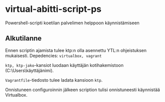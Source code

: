 # virtual-abitti-script-ps
Powershell-scripti koetilan palvelimen helppoon käynnistämiseen

## Alkutilanne

Ennen scriptin ajamista tulee ktp:n olla asennettu YTL:n ohjeistuksen mukaisesti. Depedencies: `virtualbox, vagrant`

`ktp, ktp-jako`-kansiot luodaan käyttäjän kotihakemistoon (C:\Users\käyttäjänimi).

`Vagrantfile`-tiedosto tulee ladata kansioon `ktp`.

Onnistuneen configuroinnin jälkeen scription tulisi onnistuneesti käynnistää Virtualbox.
